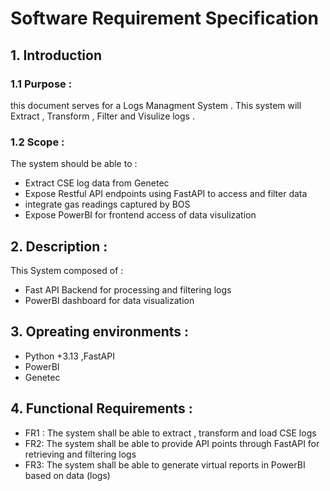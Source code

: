 # Software Requirement Specification 

## 1. Introduction
### 1.1 Purpose :
this document serves for a Logs Managment System . This system will Extract , Transform , Filter and Visulize logs .

### 1.2 Scope :
The system should be able to :
- Extract CSE log data from Genetec 
- Expose Restful API endpoints using FastAPI to access and filter data 
- integrate gas readings captured by BOS
- Expose PowerBI for frontend access of data visulization


## 2. Description :
This System composed of :
- Fast API Backend for processing and filtering logs 
- PowerBI dashboard for data visualization

 
 ## 3. Opreating environments :
- Python +3.13 ,FastAPI 
- PowerBI 
- Genetec

## 4. Functional Requirements :
- FR1 : The system shall be able to extract , transform and load CSE logs
- FR2: The system shall be able to provide API points through FastAPI for retrieving and filtering logs
- FR3: The system shall be able to generate virtual reports in PowerBI based on data (logs) 




